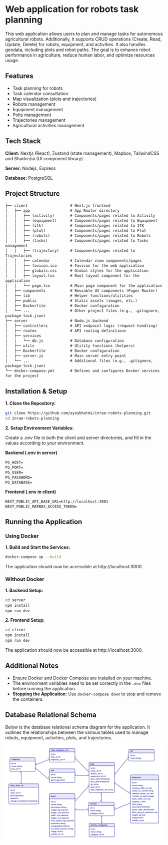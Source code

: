 
# Web application for robots task planning


This web application allows users to plan and manage tasks for autonomous agricultural robots. Additionally, it supports CRUD operations (Create, Read, Update, Delete) for robots, equipment, and activities. It also handles geodata, including plots and robot paths. The goal is to enhance robot performance in agriculture, reduce human labor, and optimize resources usage.
## Features

- Task planning for robots
- Task calendar consultation
- Map visualization (plots and trajectories)
- Robots management
- Equipment management
- Polts management
- Trajectories management
- Agricultural activities management


## Tech Stack

**Client:** Nextjs (React), Zustand (state management), Mapbox, TailwindCSS and Shadcn/ui (UI component library)

**Server:** Nodejs, Express

**Database:** PostgreSQL
 

##  Project Structure

```
├── client                   # Next.js frontend
│   ├── app                  # App Router directory
│   │   ├── (activity)       # Components/pages related to Activity
│   │   ├── (equipment)      # Components/pages related to Equipment
│   │   ├── (itk)            # Components/pages related to ITK 
│   │   ├── (plot)           # Components/pages related to Plot
│   │   ├── (robots)         # Components/pages related to Robots
│   │   ├── (tasks)          # Components/pages related to Tasks management
│   │   ├── (trajectory)     # Components/pages related to Trajectories
│   │   ├── calendar         # Calendar view components/pages
│   │   ├── favicon.ico      # Favicon for the web application
│   │   ├── globals.css      # Global styles for the application
│   │   ├── layout.tsx       # Root layout component for the application
│   │   └── page.tsx         # Main page component for the application
│   ├── components           # Reusable UI components (Pages Router)
│   ├── lib                  # Helper functions/utilities
│   ├── public               # Static assets (images, etc.)
│   ├── Dockerfile           # Docker configuration
│   └── ...                  # Other project files (e.g., .gitignore, package-lock.json) 
├── server                   # Node.js backend
│   ├── controllers          # API endpoint logic (request handling)
│   ├── routes               # API routing definitions
│   ├── services    
│   │   └── db.js            # Database configuration
│   ├── utils                # Utility functions (helpers)
│   ├── Dockerfile           # Docker configuration 
│   ├── server.js            # Main server entry point
│   └── ...                  # Additional files (e.g., .gitignore, package-lock.json) 
└── docker-compose.yml       # Defines and configures Docker services for the project        
```

## Installation & Setup

**1. Clone the Repository:** 

```bash
git clone https://github.com/ayoubhatmi/inrae-robots-planning.git
cd inrae-robots-planning
```

**2. Setup Environment Variables:** 

Create a .env file in both the client and server directories, and fill in the values according to your environment.

**Backend (.env in server)**

    PG_HOST=
    PG_PORT=
    PG_USER=
    PG_PASSWORD=
    PG_DATABASE=

**Frontend (.env in client)**

    NEXT_PUBLIC_API_BASE_URL=http://localhost:3001
    NEXT_PUBLIC_MAPBOX_ACCESS_TOKEN=

## Running the Application
### Using Docker

**1. Build and Start the Services:** 

```bash
docker-compose up --build
```

The application should now be accessible at http://localhost:3000.

### Without Docker
 **1. Backend Setup:** 

```bash
cd server
npm install
npm run dev
```

 **2. Frontend Setup:** 

```bash
cd client
npm install
npm run dev
```

The application should now be accessible at http://localhost:3000.

## Additional Notes
- Ensure Docker and Docker Compose are installed on your machine.
- The environment variables need to be set correctly in the `.env` files before running the application.
- **Stopping the Application:** Use ``` docker-compose down ``` to stop and remove the containers.

## Database Relational Schema

Below is the database relational schema diagram for the application. It outlines the relationships between the various tables used to manage robots, equipment, activities, plots, and trajectories.

![alt text](database-schema.png)
